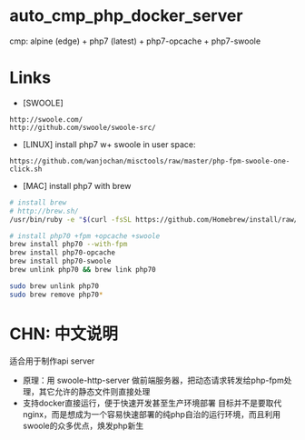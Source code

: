 # auto_cmp_php_docker_server
cmp: alpine (edge) + php7 (latest) + php7-opcache + php7-swoole

# Links

* [SWOOLE]
```
http://swoole.com/
http://github.com/swoole/swoole-src/
```

* [LINUX] install php7 w+ swoole in user space:
```
https://github.com/wanjochan/misctools/raw/master/php-fpm-swoole-one-click.sh
```

* [MAC] install php7 with brew
```bash
# install brew
# http://brew.sh/
/usr/bin/ruby -e "$(curl -fsSL https://github.com/Homebrew/install/raw/master/install)"

# install php70 +fpm +opcache +swoole
brew install php70 --with-fpm
brew install php70-opcache
brew install php70-swoole
brew unlink php70 && brew link php70

sudo brew unlink php70
sudo brew remove php70*
```

# CHN: 中文说明
适合用于制作api server
* 原理：用 swoole-http-server 做前端服务器，把动态请求转发给php-fpm处理，其它允许的静态文件则直接处理
* 支持docker直接运行，便于快速开发甚至生产环境部署
目标并不是要取代nginx，而是想成为一个容易快速部署的纯php自治的运行环境，而且利用swoole的众多优点，焕发php新生

